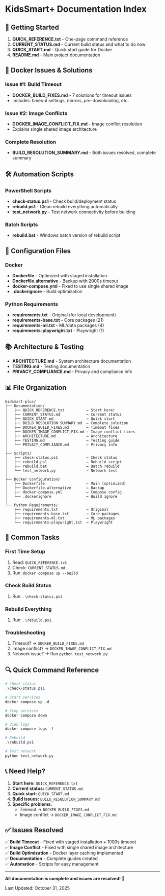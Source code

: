 # KidsSmart+ Documentation Index

## 🚀 Getting Started

1. **QUICK_REFERENCE.txt** - One-page command reference
2. **CURRENT_STATUS.md** - Current build status and what to do now
3. **QUICK_START.md** - Quick start guide for Docker
4. **README.md** - Main project documentation

## 🔧 Docker Issues & Solutions

### Issue #1: Build Timeout
- **DOCKER_BUILD_FIXES.md** - 7 solutions for timeout issues
- Includes: timeout settings, mirrors, pre-downloading, etc.

### Issue #2: Image Conflicts  
- **DOCKER_IMAGE_CONFLICT_FIX.md** - Image conflict resolution
- Explains single shared image architecture

### Complete Resolution
- **BUILD_RESOLUTION_SUMMARY.md** - Both issues resolved, complete summary

## 🛠️ Automation Scripts

### PowerShell Scripts
- **check-status.ps1** - Check build/deployment status
- **rebuild.ps1** - Clean rebuild everything automatically
- **test_network.py** - Test network connectivity before building

### Batch Scripts
- **rebuild.bat** - Windows batch version of rebuild script

## 📁 Configuration Files

### Docker
- **Dockerfile** - Optimized with staged installation
- **Dockerfile.alternative** - Backup with 2000s timeout
- **docker-compose.yml** - Fixed to use single shared image
- **.dockerignore** - Build optimization

### Python Requirements
- **requirements.txt** - Original (for local development)
- **requirements-base.txt** - Core packages (21)
- **requirements-ml.txt** - ML/data packages (4)
- **requirements-playwright.txt** - Playwright (1)

## 📚 Architecture & Testing

- **ARCHITECTURE.md** - System architecture documentation
- **TESTING.md** - Testing documentation
- **PRIVACY_COMPLIANCE.md** - Privacy and compliance info

## 📊 File Organization

```
kidsmart-plus/
├── Documentation/
│   ├── QUICK_REFERENCE.txt          ← Start here!
│   ├── CURRENT_STATUS.md            ← Current status
│   ├── QUICK_START.md               ← Quick start
│   ├── BUILD_RESOLUTION_SUMMARY.md  ← Complete solution
│   ├── DOCKER_BUILD_FIXES.md        ← Timeout fixes
│   ├── DOCKER_IMAGE_CONFLICT_FIX.md ← Image conflict fixes
│   ├── ARCHITECTURE.md              ← Architecture
│   ├── TESTING.md                   ← Testing guide
│   └── PRIVACY_COMPLIANCE.md        ← Privacy info
│
├── Scripts/
│   ├── check-status.ps1             ← Check status
│   ├── rebuild.ps1                  ← Rebuild script
│   ├── rebuild.bat                  ← Batch rebuild
│   └── test_network.py              ← Network test
│
├── Docker Configuration/
│   ├── Dockerfile                   ← Main (optimized)
│   ├── Dockerfile.alternative       ← Backup
│   ├── docker-compose.yml           ← Compose config
│   └── .dockerignore                ← Build ignore
│
└── Python Requirements/
    ├── requirements.txt             ← Original
    ├── requirements-base.txt        ← Core packages
    ├── requirements-ml.txt          ← ML packages
    └── requirements-playwright.txt  ← Playwright
```

## 🎯 Common Tasks

### First Time Setup
1. Read: `QUICK_REFERENCE.txt`
2. Check: `CURRENT_STATUS.md`
3. Run: `docker compose up --build`

### Check Build Status
1. Run: `.\check-status.ps1`

### Rebuild Everything
1. Run: `.\rebuild.ps1`

### Troubleshooting
1. Timeout? → `DOCKER_BUILD_FIXES.md`
2. Image conflict? → `DOCKER_IMAGE_CONFLICT_FIX.md`
3. Network issue? → Run `python test_network.py`

## 🔍 Quick Command Reference

```powershell
# Check status
.\check-status.ps1

# Start services
docker compose up -d

# Stop services
docker compose down

# View logs
docker compose logs -f

# Rebuild
.\rebuild.ps1

# Test network
python test_network.py
```

## 📞 Need Help?

1. **Start here:** `QUICK_REFERENCE.txt`
2. **Current status:** `CURRENT_STATUS.md`
3. **Quick start:** `QUICK_START.md`
4. **Build issues:** `BUILD_RESOLUTION_SUMMARY.md`
5. **Specific problems:**
   - Timeout → `DOCKER_BUILD_FIXES.md`
   - Image conflict → `DOCKER_IMAGE_CONFLICT_FIX.md`

## ✅ Issues Resolved

✅ **Build Timeout** - Fixed with staged installation + 1000s timeout  
✅ **Image Conflict** - Fixed with single shared image architecture  
✅ **Build Optimization** - Docker layer caching implemented  
✅ **Documentation** - Complete guides created  
✅ **Automation** - Scripts for easy management  

---

**All documentation is complete and issues are resolved!** 🎉

Last Updated: October 31, 2025

